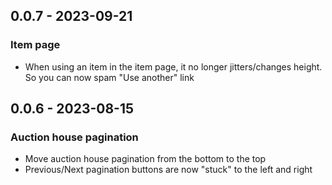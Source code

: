 ## 0.0.7 - 2023-09-21

### Item page

- When using an item in the item page, it no longer jitters/changes height. So you can now spam "Use another" link

## 0.0.6 - 2023-08-15

### Auction house pagination

- Move auction house pagination from the bottom to the top
- Previous/Next pagination buttons are now "stuck" to the left and right

